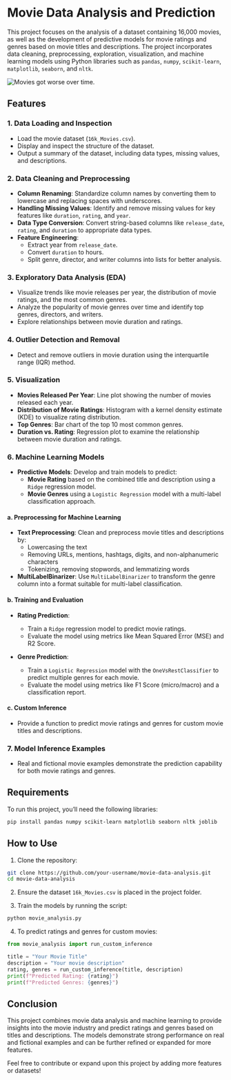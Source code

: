 
# Movie Data Analysis and Prediction

This project focuses on the analysis of a dataset containing 16,000 movies, as well as the development of predictive models for movie ratings and genres based on movie titles and descriptions. The project incorporates data cleaning, preprocessing, exploration, visualization, and machine learning models using Python libraries such as `pandas`, `numpy`, `scikit-learn`, `matplotlib`, `seaborn`, and `nltk`.

![Movies got worse over time.](./fig.1)

## Features

### 1. **Data Loading and Inspection**
- Load the movie dataset (`16k_Movies.csv`).
- Display and inspect the structure of the dataset.
- Output a summary of the dataset, including data types, missing values, and descriptions.

### 2. **Data Cleaning and Preprocessing**
- **Column Renaming**: Standardize column names by converting them to lowercase and replacing spaces with underscores.
- **Handling Missing Values**: Identify and remove missing values for key features like `duration`, `rating`, and `year`.
- **Data Type Conversion**: Convert string-based columns like `release_date`, `rating`, and `duration` to appropriate data types.
- **Feature Engineering**: 
  - Extract year from `release_date`.
  - Convert `duration` to hours.
  - Split genre, director, and writer columns into lists for better analysis.
  
### 3. **Exploratory Data Analysis (EDA)**
- Visualize trends like movie releases per year, the distribution of movie ratings, and the most common genres.
- Analyze the popularity of movie genres over time and identify top genres, directors, and writers.
- Explore relationships between movie duration and ratings.

### 4. **Outlier Detection and Removal**
- Detect and remove outliers in movie duration using the interquartile range (IQR) method.

### 5. **Visualization**
- **Movies Released Per Year**: Line plot showing the number of movies released each year.
- **Distribution of Movie Ratings**: Histogram with a kernel density estimate (KDE) to visualize rating distribution.
- **Top Genres**: Bar chart of the top 10 most common genres.
- **Duration vs. Rating**: Regression plot to examine the relationship between movie duration and ratings.

### 6. **Machine Learning Models**
- **Predictive Models**: Develop and train models to predict:
  - **Movie Rating** based on the combined title and description using a `Ridge` regression model.
  - **Movie Genres** using a `Logistic Regression` model with a multi-label classification approach.
  
#### a. **Preprocessing for Machine Learning**
- **Text Preprocessing**: Clean and preprocess movie titles and descriptions by:
  - Lowercasing the text
  - Removing URLs, mentions, hashtags, digits, and non-alphanumeric characters
  - Tokenizing, removing stopwords, and lemmatizing words
- **MultiLabelBinarizer**: Use `MultiLabelBinarizer` to transform the genre column into a format suitable for multi-label classification.

#### b. **Training and Evaluation**
- **Rating Prediction**:
  - Train a `Ridge` regression model to predict movie ratings.
  - Evaluate the model using metrics like Mean Squared Error (MSE) and R2 Score.
  
- **Genre Prediction**:
  - Train a `Logistic Regression` model with the `OneVsRestClassifier` to predict multiple genres for each movie.
  - Evaluate the model using metrics like F1 Score (micro/macro) and a classification report.

#### c. **Custom Inference**
- Provide a function to predict movie ratings and genres for custom movie titles and descriptions.

### 7. **Model Inference Examples**
- Real and fictional movie examples demonstrate the prediction capability for both movie ratings and genres.
  
## Requirements

To run this project, you’ll need the following libraries:

```bash
pip install pandas numpy scikit-learn matplotlib seaborn nltk joblib
```

## How to Use

1. Clone the repository:

```bash
git clone https://github.com/your-username/movie-data-analysis.git
cd movie-data-analysis
```

2. Ensure the dataset `16k_Movies.csv` is placed in the project folder.

3. Train the models by running the script:

```bash
python movie_analysis.py
```

4. To predict ratings and genres for custom movies:

```python
from movie_analysis import run_custom_inference

title = "Your Movie Title"
description = "Your movie description"
rating, genres = run_custom_inference(title, description)
print(f"Predicted Rating: {rating}")
print(f"Predicted Genres: {genres}")
```

## Conclusion

This project combines movie data analysis and machine learning to provide insights into the movie industry and predict ratings and genres based on titles and descriptions. The models demonstrate strong performance on real and fictional examples and can be further refined or expanded for more features.

Feel free to contribute or expand upon this project by adding more features or datasets!
